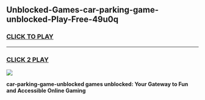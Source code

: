 
## Unblocked-Games-car-parking-game-unblocked-Play-Free-49u0q
<h3>
<a href="https://premium76.site?title=car-parking-game-unblocked&ref=22A">CLICK TO PLAY</a></h3>
<hr>

<h3>
<a href="https://premium76.site?title=car-parking-game-unblocked&ref=22A">CLICK 2 PLAY</a>
  
</h3>

<a href="https://premium76.site?title=car-parking-game-unblocked&ref=22A"><img src="https://clearcache.store/games.png"></a>


**car-parking-game-unblocked games unblocked: Your Gateway to Fun and Accessible Online Gaming**
